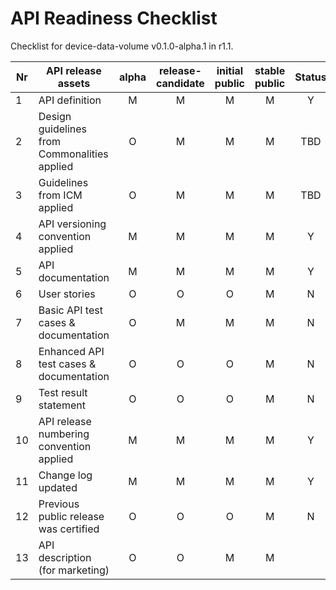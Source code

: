 # API Readiness Checklist

Checklist for device-data-volume v0.1.0-alpha.1 in r1.1.

| Nr | API release assets  | alpha | release-candidate |  initial<br>public | stable<br> public | Status | Reference information |
|----|----------------------------------------------|:-----:|:-----------------:|:-------:|:------:|:----:|:----:|
|  1 | API definition                               |   M   |         M         |    M    |    M   |  Y   | [relative link](/code/API_definitions/device-data-volume.yaml) |
|  2 | Design guidelines from Commonalities applied |   O   |         M         |    M    |    M   |  TBD |  |
|  3 | Guidelines from ICM applied                  |   O   |         M         |    M    |    M   |  TBD |  |
|  4 | API versioning convention applied            |   M   |         M         |    M    |    M   |  Y   | v0.1.0-alpha.1 |
|  5 | API documentation                            |   M   |         M         |    M    |    M   |  Y   | [relative link](/documentation/API_documentation/device-data-volume-API-Readiness-Checklist.md) |
|  6 | User stories                                 |   O   |         O         |    O    |    M   |  N   |  |
|  7 | Basic API test cases & documentation         |   O   |         M         |    M    |    M   |  N   |  |
|  8 | Enhanced API test cases & documentation      |   O   |         O         |    O    |    M   |  N   |  |
|  9 | Test result statement                        |   O   |         O         |    O    |    M   |  N   |  |
| 10 | API release numbering convention applied     |   M   |         M         |    M    |    M   |  Y   | r1.1 |
| 11 | Change log updated                           |   M   |         M         |    M    |    M   |  Y   | [relative link](/CHANGELOG.md) |
| 12 | Previous public release was certified        |   O   |         O         |    O    |    M   |  N   |  |
| 13 | API description (for marketing)              |   O   |         O         |    M    |    M   |      | [wiki link](https://lf-camaraproject.atlassian.net/wiki/xxx) |
